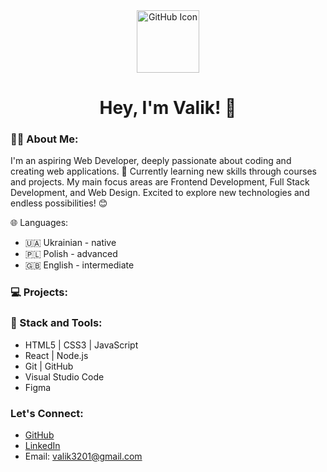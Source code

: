 <div align="center">
  
<picture>
  <source media="(prefers-color-scheme: dark)" srcset="https://upload.wikimedia.org/wikipedia/commons/thumb/2/24/Github_logo_svg.svg/1920px-Github_logo_svg.svg.png?20230420150203">
  <source media="(prefers-color-scheme: light)" srcset="https://simpleicons.org/icons/github.svg">
  <img alt="GitHub Icon" src="https://simpleicons.org/icons/github.svg" width="100">
</picture>

  <h1>
    Hey, I'm Valik! 👋
  </h1>
</div>

### 👨‍💻 About Me:
I'm an aspiring Web Developer, deeply passionate about coding and creating web applications. 🚀 Currently learning new skills through courses and projects. My main focus areas are Frontend Development, Full Stack Development, and Web Design. Excited to explore new technologies and endless possibilities! 😊

🌐 Languages: 
- 🇺🇦 Ukrainian - native 
- 🇵🇱 Polish - advanced
- 🇬🇧 English - intermediate

### 💻 Projects:
<!-- TO DO: add projcets later -->

### 🧩 Stack and Tools:
- HTML5 | CSS3 | JavaScript
- React | Node.js
- Git | GitHub
- Visual Studio Code
- Figma
  
<!--  ### GitHub Stats:
![Valik's GitHub Stats](https://github-readme-stats.vercel.app/api?username=Valik3201&show_icons=true&count_private=true&hide_border=true) -->

### Let's Connect:
- [GitHub](https://github.com/Valik3201)
- [LinkedIn](https://www.linkedin.com/in/valentynchernetskyi/)
- Email: valik3201@gmail.com
